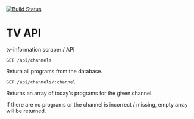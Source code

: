 [![Build Status](https://travis-ci.org/joonne/tv-api.svg?branch=master)](https://travis-ci.org/joonne/tv-api)

# TV API
tv-information scraper / API

`GET /api/channels`

Return all programs from the database.

`GET /api/channels/:channel`

Returns an array of today's programs for the given channel.

If there are no programs or the channel is incorrect / missing, empty array will be returned.
